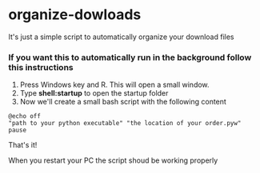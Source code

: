 # organize-dowloads
It's just a simple script to automatically organize your download files

### If you want this to automatically run in the background follow this instructions

1) Press Windows key and R. This will open a small window.
2) Type **shell:startup** to open the startup folder
3) Now we'll create a small bash script with the following content

```  
@echo off
"path to your python executable" "the location of your order.pyw"
pause
```  
  That's it!
  
  When you restart your PC the script shoud be working properly
